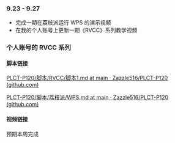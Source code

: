 ### 9.23 - 9.27

- 完成一期在荔枝派运行 WPS 的演示视频
- 在我的个人账号上更新一期《RVCC》系列教学视频



### 个人账号的 RVCC 系列

#### 脚本链接

[PLCT-P120/脚本/RVCC/脚本1.md at main · Zazzle516/PLCT-P120 (github.com)](https://github.com/Zazzle516/PLCT-P120/blob/main/脚本/RVCC/脚本1.md) 

[PLCT-P120/脚本/荔枝派/WPS.md at main · Zazzle516/PLCT-P120 (github.com)](https://github.com/Zazzle516/PLCT-P120/blob/main/脚本/荔枝派/WPS.md) 



#### 视频链接

预期本周完成

